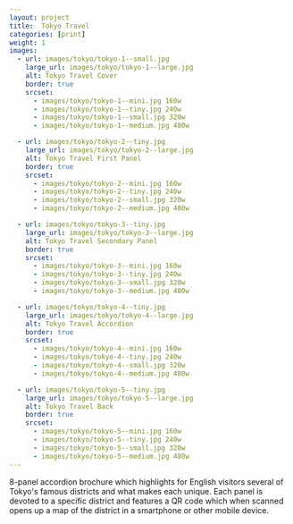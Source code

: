 ```yaml
---
layout: project
title:  Tokyo Travel
categories: [print]
weight: 1
images:
  - url: images/tokyo/tokyo-1--small.jpg
    large_url: images/tokyo/tokyo-1--large.jpg
    alt: Tokyo Travel Cover
    border: true
    srcset:
      - images/tokyo/tokyo-1--mini.jpg 160w
      - images/tokyo/tokyo-1--tiny.jpg 240w
      - images/tokyo/tokyo-1--small.jpg 320w
      - images/tokyo/tokyo-1--medium.jpg 480w

  - url: images/tokyo/tokyo-2--tiny.jpg
    large_url: images/tokyo/tokyo-2--large.jpg
    alt: Tokyo Travel First Panel
    border: true
    srcset:
      - images/tokyo/tokyo-2--mini.jpg 160w
      - images/tokyo/tokyo-2--tiny.jpg 240w
      - images/tokyo/tokyo-2--small.jpg 320w
      - images/tokyo/tokyo-2--medium.jpg 480w

  - url: images/tokyo/tokyo-3--tiny.jpg
    large_url: images/tokyo/tokyo-3--large.jpg
    alt: Tokyo Travel Secondary Panel
    border: true
    srcset:
      - images/tokyo/tokyo-3--mini.jpg 160w
      - images/tokyo/tokyo-3--tiny.jpg 240w
      - images/tokyo/tokyo-3--small.jpg 320w
      - images/tokyo/tokyo-3--medium.jpg 480w

  - url: images/tokyo/tokyo-4--tiny.jpg
    large_url: images/tokyo/tokyo-4--large.jpg
    alt: Tokyo Travel Accordion
    border: true
    srcset:
      - images/tokyo/tokyo-4--mini.jpg 160w
      - images/tokyo/tokyo-4--tiny.jpg 240w
      - images/tokyo/tokyo-4--small.jpg 320w
      - images/tokyo/tokyo-4--medium.jpg 480w

  - url: images/tokyo/tokyo-5--tiny.jpg
    large_url: images/tokyo/tokyo-5--large.jpg
    alt: Tokyo Travel Back
    border: true
    srcset:
      - images/tokyo/tokyo-5--mini.jpg 160w
      - images/tokyo/tokyo-5--tiny.jpg 240w
      - images/tokyo/tokyo-5--small.jpg 320w
      - images/tokyo/tokyo-5--medium.jpg 480w
---
```


8-panel accordion brochure which highlights for English visitors several of Tokyo's famous districts and what makes each unique. Each panel is devoted to a specific district and features a QR code which when scanned opens up a map of the district in a smartphone or other mobile device.
